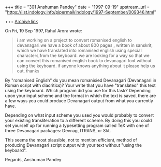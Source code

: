 +++
title = "301 Anshuman Pandey"
date = "1997-09-19"
upstream_url = "https://list.indology.info/pipermail/indology/1997-September/009346.html"

+++
[Archive link](https://list.indology.info/pipermail/indology/1997-September/009346.html)

On Fri, 19 Sep 1997, Rahul Arora wrote:

> i am working on a project to convert romanised english to devanagari.we
> have a book of about 800 pages , written in sanskrit, which we have
> translated into romanised english using special characters,from the
> keyboard. we are looking for a way so that we can convert this romanised
> english book to devanagari font without using the keyboard. if anyone
> knows anything about it please help us out.
> thanks

By "romanised English" do you mean romanisied Devanagari (Devanagari in
Roman script with diacritics)? Your write that you have "translated" this
text using the keyboard. Which program did you use for this task?
Depending upon your input scheme and the format in which the text is
saved, there are a few ways you could produce Devanagari output from what
you currently have.

Depending on what input scheme you used you would probably to convert your
existing transliteration to a different scheme. By doing this you could
set yourself up for running a typesetting program called TeX with one of
three Devanagari packages: Devnag, ITRANS, or Skt.

This seems the most plausible, not to mention efficient, method of
producing Devanagari script output with your text without "using the
keyboard".

Regards,
Anshuman Pandey




